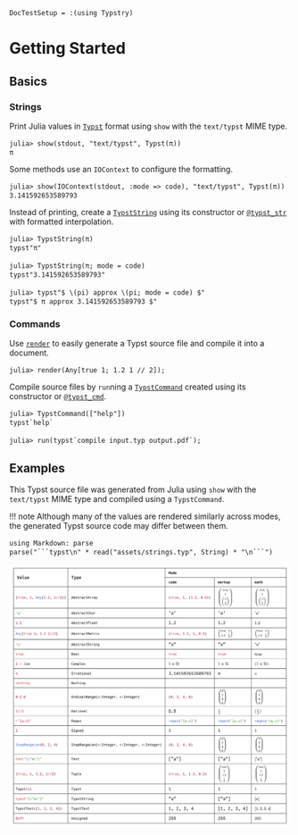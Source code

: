 
```@meta
DocTestSetup = :(using Typstry)
```

# Getting Started

## Basics

### Strings

Print Julia values in [`Typst`](@ref) format using `show` with the `text/typst` MIME type.

```jldoctest 1
julia> show(stdout, "text/typst", Typst(π))
π
```

Some methods use an `IOContext` to configure the formatting.

```jldoctest 1
julia> show(IOContext(stdout, :mode => code), "text/typst", Typst(π))
3.141592653589793
```

Instead of printing, create a [`TypstString`](@ref) using its constructor or
[`@typst_str`](@ref) with formatted interpolation.

```jldoctest 1
julia> TypstString(π)
typst"π"

julia> TypstString(π; mode = code)
typst"3.141592653589793"

julia> typst"$ \(pi) approx \(pi; mode = code) $"
typst"$ π approx 3.141592653589793 $"
```

### Commands

Use [`render`](@ref) to easily generate a Typst source file and compile it into a document.

```jldoctest 1
julia> render(Any[true 1; 1.2 1 // 2]);
```

Compile source files by `run`ning a [`TypstCommand`](@ref) created using its constructor or [`@typst_cmd`](@ref).

```jldoctest 1
julia> TypstCommand(["help"])
typst`help`

julia> run(typst`compile input.typ output.pdf`);
```

## Examples

This Typst source file was generated from Julia using `show` with the
`text/typst` MIME type and compiled using a `TypstCommand`.

!!! note
    Although many of the values are rendered similarly across modes,
    the generated Typst source code may differ between them.

```@eval
using Markdown: parse
parse("```typst\n" * read("assets/strings.typ", String) * "\n```")
```

![](assets/strings.svg)
